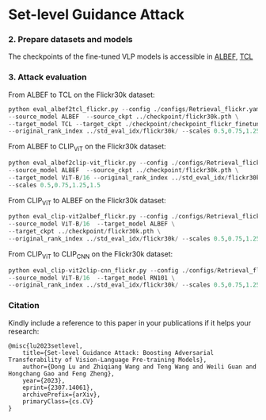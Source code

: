 # Set-level Guidance Attack


### 2. Prepare datasets and models
The checkpoints of the fine-tuned VLP models is accessible in [ALBEF](https://github.com/salesforce/ALBEF), [TCL](https://github.com/uta-smile/TCL)

### 3. Attack evaluation
From ALBEF to TCL on the Flickr30k dataset:
```python
python eval_albef2tcl_flickr.py --config ./configs/Retrieval_flickr.yaml \
--source_model ALBEF  --source_ckpt ../checkpoint/flickr30k.pth \
--target_model TCL --target_ckpt ./checkpoint/checkpoint_flickr_finetune.pth \
--original_rank_index ../std_eval_idx/flickr30k/ --scales 0.5,0.75,1.25,1.5
```

From ALBEF to CLIP<sub>ViT</sub> on the Flickr30k dataset:
```python
python eval_albef2clip-vit_flickr.py --config ./configs/Retrieval_flickr.yaml \
--source_model ALBEF  --source_ckpt ../checkpoint/flickr30k.pth \
--target_model ViT-B/16 --original_rank_index ../std_eval_idx/flickr30k/ \
--scales 0.5,0.75,1.25,1.5
```

From CLIP<sub>ViT</sub> to ALBEF on the Flickr30k dataset:
```python
python eval_clip-vit2albef_flickr.py --config ./configs/Retrieval_flickr.yaml \
--source_model ViT-B/16  --target_model ALBEF \
--target_ckpt ../checkpoint/flickr30k.pth \
--original_rank_index ../std_eval_idx/flickr30k/ --scales 0.5,0.75,1.25,1.5
```

From CLIP<sub>ViT</sub> to CLIP<sub>CNN</sub> on the Flickr30k dataset:
```python
python eval_clip-vit2clip-cnn_flickr.py --config ./configs/Retrieval_flickr.yaml \
--source_model ViT-B/16  --target_model RN101 \
--original_rank_index ../std_eval_idx/flickr30k/ --scales 0.5,0.75,1.25,1.5
```

### Citation
Kindly include a reference to this paper in your publications if it helps your research:
```
@misc{lu2023setlevel,
    title={Set-level Guidance Attack: Boosting Adversarial Transferability of Vision-Language Pre-training Models},
    author={Dong Lu and Zhiqiang Wang and Teng Wang and Weili Guan and Hongchang Gao and Feng Zheng},
    year={2023},
    eprint={2307.14061},
    archivePrefix={arXiv},
    primaryClass={cs.CV}
}
```
